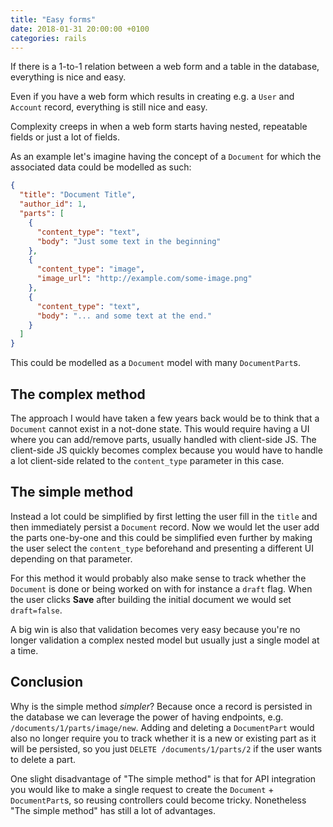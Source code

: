```yaml
---
title: "Easy forms"
date: 2018-01-31 20:00:00 +0100
categories: rails
---
```


If there is a 1-to-1 relation between a web form and a table in the database, everything is nice and easy.

Even if you have a web form which results in creating e.g. a `User` and `Account` record, everything is still nice and easy.

Complexity creeps in when a web form starts having nested, repeatable fields or just a lot of fields.

As an example let's imagine having the concept of a `Document` for which the associated data could be modelled as such:

```json
{
  "title": "Document Title",
  "author_id": 1,
  "parts": [
    {
      "content_type": "text",
      "body": "Just some text in the beginning"
    },
    {
      "content_type": "image",
      "image_url": "http://example.com/some-image.png"
    },
    {
      "content_type": "text",
      "body": "... and some text at the end."
    }
  ]
}
```

This could be modelled as a `Document` model with many `DocumentPart`s.

## The complex method

The approach I would have taken a few years back would be to think that a `Document` cannot exist in a not-done state. This would require having a UI where you can add/remove parts, usually handled with client-side JS. The client-side JS quickly becomes complex because you would have to handle a lot client-side related to the `content_type` parameter in this case.

## The simple method

Instead a lot could be simplified by first letting the user fill in the `title` and then immediately persist a `Document` record. Now we would let the user add the parts one-by-one and this could be simplified even further by making the user select the `content_type` beforehand and presenting a different UI depending on that parameter.

For this method it would probably also make sense to track whether the `Document` is done or being worked on with for instance a `draft` flag. When the user clicks **Save** after building the initial document we would set `draft=false`.

A big win is also that validation becomes very easy because you're no longer validation a complex nested model but usually just a single model at a time.

## Conclusion

Why is the simple method *simpler*? Because once a record is persisted in the database we can leverage the power of having endpoints, e.g. `/documents/1/parts/image/new`. Adding and deleting a `DocumentPart` would also no longer require you to track whether it is a new or existing part as it will be persisted, so you just `DELETE /documents/1/parts/2` if the user wants to delete a part.

One slight disadvantage of "The simple method" is that for API integration you would like to make a single request to create the `Document` + `DocumentPart`s, so reusing controllers could become tricky. Nonetheless "The simple method" has still a lot of advantages.
